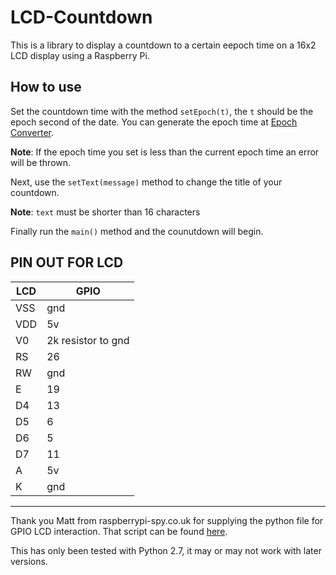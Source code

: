# LCD-Countdown

This is a library to display a countdown to a certain eepoch time on a 16x2 LCD display using a Raspberry Pi. 

## How to use

Set the countdown time with the method `setEpoch(t)`, the `t` should be the epoch second of the date.
You can generate the epoch time at [Epoch Converter](https://www.epochconverter.com/).

**Note**: If the epoch time you set is less than the current epoch time an error will be thrown.

Next, use the `setText(message)` method to change the title of your countdown.

**Note**: `text` must be shorter than 16 characters

Finally run the `main()` method and the counutdown will begin.

## PIN OUT FOR LCD
| LCD | GPIO |
|-----|------|
| VSS | gnd |
| VDD | 5v |
| V0 | 2k resistor to gnd |
| RS | 26 |
| RW | gnd |
| E | 19 |
| D4 | 13 |
| D5 | 6 |
| D6 | 5 |
| D7 | 11 |
| A | 5v |
| K | gnd |

<hr/>

Thank you Matt from raspberrypi-spy.co.uk for supplying the python file for GPIO LCD interaction. That script can be found [here](https://www.raspberrypi-spy.co.uk/2012/07/16x2-lcd-module-control-using-python/).

This has only been tested with Python 2.7, it may or may not work with later versions.

